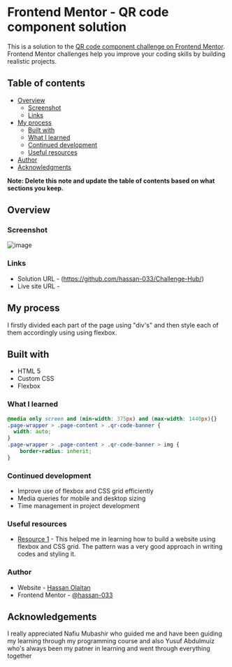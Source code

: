 # Frontend Mentor - QR code component solution

This is a solution to the [QR code component challenge on Frontend Mentor](https://www.frontendmentor.io/challenges/qr-code-component-iux_sIO_H). Frontend Mentor challenges help you improve your coding skills by building realistic projects. 

## Table of contents

- [Overview](#overview)
  - [Screenshot](#screenshot)
  - [Links](#links)
- [My process](#my-process)
  - [Built with](#built-with)
  - [What I learned](#what-i-learned)
  - [Continued development](#continued-development)
  - [Useful resources](#useful-resources)
- [Author](#author)
- [Acknowledgments](#acknowledgments)

**Note: Delete this note and update the table of contents based on what sections you keep.**

## Overview

### Screenshot

![image](https://user-images.githubusercontent.com/99290640/207142512-9afb3b7e-94a2-4708-b31b-897de20a6330.png)


### Links

- Solution URL - (https://github.com/hassan-033/Challenge-Hub/)
- Live site URL - 

## My process

  I firstly divided each part of the page using "div's" and then style each of them accordingly using using flexbox.
  
## Built with

- HTML 5
- Custom CSS
- Flexbox

### What I learned 

``` css
@media only screen and (min-width: 375px) and (max-width: 1440px){}
.page-wrapper > .page-content > .qr-code-banner {
  width: auto;
}
.page-wrapper > .page-content > .qr-code-banner > img {
    border-radius: inherit;
}
```

### Continued development

- Improve use of flexbox and CSS grid efficiently
- Media queries for mobile and desktop sizing
- Time management in project development

### Useful resources
- [Resource 1](https://www.alison.com) - This helped me in learning how to build a website using flexbox and CSS grid. The pattern was a very good approach in writing codes and styling it.

### Author

- Website - [Hassan Olaitan](https://github.com/hassan-033)
- Frontend Mentor - [@hassan-033](https://www.frontendmentor.io/profile/hassan-033)

## Acknowledgements

I really appreciated Nafiu Mubashir who guided me and have been guiding my learning through my programming course and also Yusuf Abdulmuiz who's always been my patner in learning and went through everything together













    
